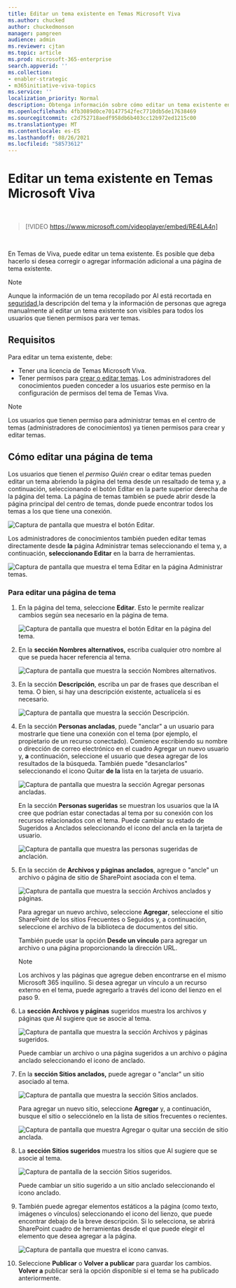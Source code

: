 ```yaml
---
title: Editar un tema existente en Temas Microsoft Viva
ms.author: chucked
author: chuckedmonson
manager: pamgreen
audience: admin
ms.reviewer: cjtan
ms.topic: article
ms.prod: microsoft-365-enterprise
search.appverid: ''
ms.collection:
- enabler-strategic
- m365initiative-viva-topics
ms.service: ''
localization_priority: Normal
description: Obtenga información sobre cómo editar un tema existente en Temas Microsoft Viva.
ms.openlocfilehash: 4fb3089d0ce701477542fec7710db5de17638469
ms.sourcegitcommit: c2d752718aedf958db6b403cc12b972ed1215c00
ms.translationtype: MT
ms.contentlocale: es-ES
ms.lasthandoff: 08/26/2021
ms.locfileid: "58573612"
---
```

# <a name="edit-an-existing-topic-in-microsoft-viva-topics"></a>Editar un tema existente en Temas Microsoft Viva 

</br>

> [!VIDEO https://www.microsoft.com/videoplayer/embed/RE4LA4n]  

</br>

En Temas de Viva, puede editar un tema existente. Es posible que deba hacerlo si desea corregir o agregar información adicional a una página de tema existente. 

> [!Note] 
> Aunque la información de un tema recopilado por AI está recortada en [seguridad,](topic-experiences-security-trimming.md)la descripción del tema y la información de personas que agrega manualmente al editar un tema existente son visibles para todos los usuarios que tienen permisos para ver temas. 

## <a name="requirements"></a>Requisitos

Para editar un tema existente, debe:
- Tener una licencia de Temas Microsoft Viva.
- Tener permisos para [crear o editar temas](./topic-experiences-user-permissions.md). Los administradores del conocimientos pueden conceder a los usuarios este permiso en la configuración de permisos del tema de Temas Viva. 

> [!Note] 
> Los usuarios que tienen permiso para administrar temas en el centro de temas (administradores de conocimientos) ya tienen permisos para crear y editar temas.

## <a name="how-to-edit-a-topic-page"></a>Cómo editar una página de tema

Los usuarios que tienen el *permiso Quién* crear o editar temas pueden editar un tema abriendo la  página del tema desde un resaltado de tema y, a continuación, seleccionando el botón Editar en la parte superior derecha de la página del tema. La página de temas también se puede abrir desde la página principal del centro de temas, donde puede encontrar todos los temas a los que tiene una conexión.

   ![Captura de pantalla que muestra el botón Editar.](../media/knowledge-management/edit-button.png) </br> 

Los administradores de conocimientos también pueden editar temas directamente desde **la** página Administrar temas seleccionando el tema y, a continuación, **seleccionando Editar** en la barra de herramientas.

   ![Captura de pantalla que muestra el tema Editar en la página Administrar temas.](../media/knowledge-management/manage-topics-edit.png)

### <a name="to-edit-a-topic-page"></a>Para editar una página de tema

1. En la página del tema, seleccione **Editar**. Esto le permite realizar cambios según sea necesario en la página de tema.

   ![Captura de pantalla que muestra el botón Editar en la página del tema.](../media/knowledge-management/topic-page-edit.png)  


2. En la **sección Nombres alternativos,** escriba cualquier otro nombre al que se pueda hacer referencia al tema. 

    ![Captura de pantalla que muestra la sección Nombres alternativos.](../media/knowledge-management/alt-names.png)

3. En la sección **Descripción**, escriba un par de frases que describan el tema. O bien, si hay una descripción existente, actualícela si es necesario.

    ![Captura de pantalla que muestra la sección Descripción.](../media/knowledge-management/description.png)</br>

4. En la sección **Personas ancladas**, puede "anclar" a un usuario para mostrarle que tiene una conexión con el tema (por ejemplo, el propietario de un recurso conectado). Comience escribiendo su nombre o dirección de correo electrónico en el cuadro Agregar un nuevo usuario y, **a** continuación, seleccione el usuario que desea agregar de los resultados de la búsqueda. También puede "desanclarlos" seleccionando el icono Quitar **de la** lista en la tarjeta de usuario.
 
    ![Captura de pantalla que muestra la sección Agregar personas ancladas.](../media/knowledge-management/pinned-people.png)</br>

    En la sección **Personas sugeridas** se muestran los usuarios que la IA cree que podrían estar conectadas al tema por su conexión con los recursos relacionados con el tema. Puede cambiar su estado de Sugeridos a Anclados seleccionando el icono del ancla en la tarjeta de usuario.

   ![Captura de pantalla que muestra las personas sugeridas de anclación.](../media/knowledge-management/suggested-people.png)

5. En la sección de **Archivos y páginas anclados**, agregue o "ancle" un archivo o página de sitio de SharePoint asociada con el tema.

   ![Captura de pantalla que muestra la sección Archivos anclados y páginas.](../media/knowledge-management/pinned-files-and-pages.png)
 
    Para agregar un nuevo archivo, seleccione **Agregar**, seleccione el sitio SharePoint de los sitios Frecuentes o Seguidos y, a continuación, seleccione el archivo de la biblioteca de documentos del sitio.

    También puede usar la opción **Desde un vínculo** para agregar un archivo o una página proporcionando la dirección URL. 

   > [!Note] 
   > Los archivos y las páginas que agregue deben encontrarse en el mismo Microsoft 365 inquilino. Si desea agregar un vínculo a un recurso externo en el tema, puede agregarlo a través del icono del lienzo en el paso 9.

6. La **sección Archivos y páginas** sugeridos muestra los archivos y páginas que AI sugiere que se asocie al tema.

   ![Captura de pantalla que muestra la sección Archivos y páginas sugeridos.](../media/knowledge-management/suggested-files-and-pages.png)

    Puede cambiar un archivo o una página sugeridos a un archivo o página anclado seleccionando el icono de anclado.

7.  En la **sección Sitios anclados,** puede agregar o "anclar" un sitio asociado al tema. 

    ![Captura de pantalla que muestra la sección Sitios anclados.](../media/knowledge-management/pinned-sites-section.png)

    Para agregar un nuevo sitio, seleccione **Agregar** y, a continuación, busque el sitio o selecciónelo en la lista de sitios frecuentes o recientes.
    
    ![Captura de pantalla que muestra Agregar o quitar una sección de sitio anclada.](../media/knowledge-management/add-or-remove-pinned-sites.png)

8. La **sección Sitios sugeridos** muestra los sitios que AI sugiere que se asocie al tema. 

   ![Captura de pantalla de la sección Sitios sugeridos.](../media/knowledge-management/suggested-sites-section.png)  

    Puede cambiar un sitio sugerido a un sitio anclado seleccionando el icono anclado.

9. También puede agregar elementos estáticos a la página (como texto, imágenes o vínculos) seleccionando el icono del lienzo, que puede encontrar debajo de la breve descripción. Si lo selecciona, se abrirá SharePoint cuadro de herramientas desde el que puede elegir el elemento que desea agregar a la página.

   ![Captura de pantalla que muestra el icono canvas.](../media/knowledge-management/webpart-library.png)

10. Seleccione **Publicar** o **Volver a publicar** para guardar los cambios. **Volver a** publicar será la opción disponible si el tema se ha publicado anteriormente.





